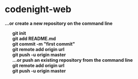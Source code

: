 # codenight-web
<b>…or create a new repository on the command line
<ol>
git init<br>
git add README.md<br>
git commit -m "first commit"<br>
git remote add origin url<br>
git push -u origin master<br>
…or push an existing repository from the command line<br>
git remote add origin url<br>
git push -u origin master<br>
</ol?
